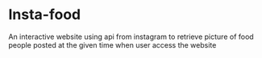 # Insta-food
An interactive website using api from instagram to retrieve picture of food people posted at the given time when user access the website
